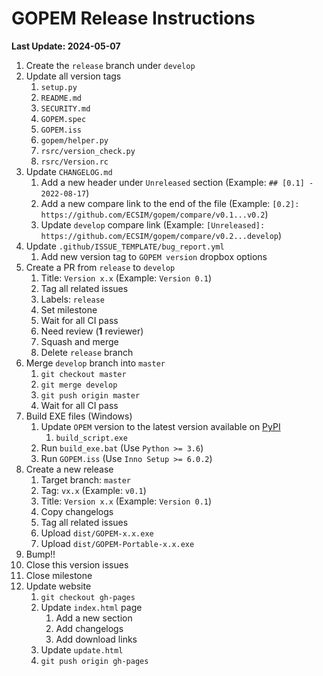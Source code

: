 # GOPEM Release Instructions

**Last Update: 2024-05-07**

1. Create the `release` branch under `develop`
2. Update all version tags
	1. `setup.py`
	2. `README.md`
	3. `SECURITY.md`
	4. `GOPEM.spec`
	5. `GOPEM.iss`
	6. `gopem/helper.py`
	7. `rsrc/version_check.py`
	8. `rsrc/Version.rc`
3. Update `CHANGELOG.md`
	1. Add a new header under `Unreleased` section (Example: `## [0.1] - 2022-08-17`)
	2. Add a new compare link to the end of the file (Example: `[0.2]: https://github.com/ECSIM/gopem/compare/v0.1...v0.2`)
	3. Update `develop` compare link (Example: `[Unreleased]: https://github.com/ECSIM/gopem/compare/v0.2...develop`)
4. Update `.github/ISSUE_TEMPLATE/bug_report.yml`
   1. Add new version tag to `GOPEM version` dropbox options
5. Create a PR from `release` to `develop`
	1. Title: `Version x.x` (Example: `Version 0.1`)
	2. Tag all related issues
	3. Labels: `release`
	4. Set milestone
	5. Wait for all CI pass
	6. Need review (**1** reviewer)
	7. Squash and merge
	8. Delete `release` branch
6. Merge `develop` branch into `master`
	1. `git checkout master`
	2. `git merge develop`
	3. `git push origin master`
	4. Wait for all CI pass
7. Build EXE files (Windows)
	1. Update `OPEM` version to the latest version available on [PyPI](https://pypi.org/project/opem/)
		1. `build_script.exe`
	2. Run `build_exe.bat` (Use `Python >= 3.6`)
	3. Run `GOPEM.iss` (Use `Inno Setup >= 6.0.2`)
8. Create a new release
	1. Target branch: `master`
	2. Tag: `vx.x` (Example: `v0.1`)
	3. Title: `Version x.x` (Example: `Version 0.1`)
	4. Copy changelogs
	5. Tag all related issues
	6. Upload `dist/GOPEM-x.x.exe`
	7. Upload `dist/GOPEM-Portable-x.x.exe`
9. Bump!!
10. Close this version issues
11. Close milestone
12. Update website
	1. `git checkout gh-pages`
	2. Update `index.html` page
		1. Add a new section
		2. Add changelogs
		3. Add download links
	3. Update `update.html`
	4. `git push origin gh-pages`